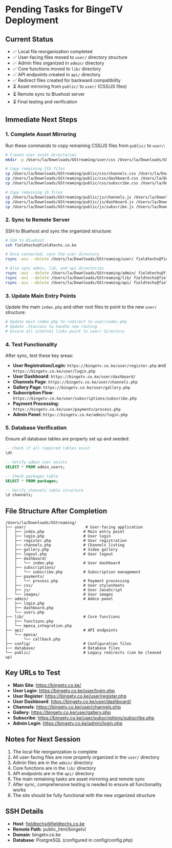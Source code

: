 # Pending Tasks for BingeTV Deployment

## Current Status
- ✅ Local file reorganization completed
- ✅ User-facing files moved to `user/` directory structure
- ✅ Admin files organized in `admin/` directory
- ✅ Core functions moved to `lib/` directory
- ✅ API endpoints created in `api/` directory
- ✅ Redirect files created for backward compatibility
- ⏳ Asset mirroring from `public/` to `user/` (CSS/JS files)
- ⏳ Remote sync to Bluehost server
- ⏳ Final testing and verification

## Immediate Next Steps

### 1. Complete Asset Mirroring
Run these commands to copy remaining CSS/JS files from `public/` to `user/`:

```bash
# Create user asset directories
mkdir -p /Users/la/Downloads/GStreaming/user/css /Users/la/Downloads/GStreaming/user/js /Users/la/Downloads/GStreaming/user/images

# Copy remaining CSS files
cp /Users/la/Downloads/GStreaming/public/css/channels.css /Users/la/Downloads/GStreaming/user/css/
cp /Users/la/Downloads/GStreaming/public/css/dashboard.css /Users/la/Downloads/GStreaming/user/css/
cp /Users/la/Downloads/GStreaming/public/css/subscribe.css /Users/la/Downloads/GStreaming/user/css/

# Copy remaining JS files
cp /Users/la/Downloads/GStreaming/public/js/channels.js /Users/la/Downloads/GStreaming/user/js/
cp /Users/la/Downloads/GStreaming/public/js/dashboard.js /Users/la/Downloads/GStreaming/user/js/
cp /Users/la/Downloads/GStreaming/public/js/subscribe.js /Users/la/Downloads/GStreaming/user/js/
```

### 2. Sync to Remote Server
SSH to Bluehost and sync the organized structure:

```bash
# SSH to Bluehost
ssh fieldtechs@fieldtechs.co.ke

# Once connected, sync the user directory
rsync -avz --delete /Users/la/Downloads/GStreaming/user/ fieldtechs@fieldtechs.co.ke:public_html/bingetv/user/

# Also sync admin, lib, and api directories
rsync -avz --delete /Users/la/Downloads/GStreaming/admin/ fieldtechs@fieldtechs.co.ke:public_html/bingetv/admin/
rsync -avz --delete /Users/la/Downloads/GStreaming/lib/ fieldtechs@fieldtechs.co.ke:public_html/bingetv/lib/
rsync -avz --delete /Users/la/Downloads/GStreaming/api/ fieldtechs@fieldtechs.co.ke:public_html/bingetv/api/
```

### 3. Update Main Entry Points
Update the main `index.php` and other root files to point to the new `user/` structure:

```bash
# Update main index.php to redirect to user/index.php
# Update .htaccess to handle new routing
# Ensure all internal links point to user/ directory
```

### 4. Test Functionality
After sync, test these key areas:

- **User Registration/Login**: `https://bingetv.co.ke/user/register.php` and `https://bingetv.co.ke/user/login.php`
- **User Dashboard**: `https://bingetv.co.ke/user/dashboard/`
- **Channels Page**: `https://bingetv.co.ke/user/channels.php`
- **Gallery Page**: `https://bingetv.co.ke/user/gallery.php`
- **Subscription Flow**: `https://bingetv.co.ke/user/subscriptions/subscribe.php`
- **Payment Processing**: `https://bingetv.co.ke/user/payments/process.php`
- **Admin Panel**: `https://bingetv.co.ke/admin/login.php`

### 5. Database Verification
Ensure all database tables are properly set up and seeded:

```sql
-- Check if all required tables exist
\dt

-- Verify admin user exists
SELECT * FROM admin_users;

-- Check packages table
SELECT * FROM packages;

-- Verify channels table structure
\d channels;
```

## File Structure After Completion

```
/Users/la/Downloads/GStreaming/
├── user/                          # User-facing application
│   ├── index.php                 # Main entry point
│   ├── login.php                 # User login
│   ├── register.php              # User registration
│   ├── channels.php              # Channels listing
│   ├── gallery.php               # Video gallery
│   ├── logout.php                # User logout
│   ├── dashboard/
│   │   └── index.php             # User dashboard
│   ├── subscriptions/
│   │   └── subscribe.php         # Subscription management
│   ├── payments/
│   │   └── process.php           # Payment processing
│   ├── css/                      # User stylesheets
│   ├── js/                       # User JavaScript
│   └── images/                   # User images
├── admin/                        # Admin panel
│   ├── login.php
│   ├── dashboard.php
│   └── users.php
├── lib/                          # Core functions
│   ├── functions.php
│   └── mpesa_integration.php
├── api/                          # API endpoints
│   └── mpesa/
│       └── callback.php
├── config/                       # Configuration files
├── database/                     # Database files
└── public/                       # Legacy redirects (can be cleaned up)
```

## Key URLs to Test

- **Main Site**: https://bingetv.co.ke/
- **User Login**: https://bingetv.co.ke/user/login.php
- **User Register**: https://bingetv.co.ke/user/register.php
- **User Dashboard**: https://bingetv.co.ke/user/dashboard/
- **Channels**: https://bingetv.co.ke/user/channels.php
- **Gallery**: https://bingetv.co.ke/user/gallery.php
- **Subscribe**: https://bingetv.co.ke/user/subscriptions/subscribe.php
- **Admin Login**: https://bingetv.co.ke/admin/login.php

## Notes for Next Session

1. The local file reorganization is complete
2. All user-facing files are now properly organized in the `user/` directory
3. Admin files are in the `admin/` directory
4. Core functions are in the `lib/` directory
5. API endpoints are in the `api/` directory
6. The main remaining tasks are asset mirroring and remote sync
7. After sync, comprehensive testing is needed to ensure all functionality works
8. The site should be fully functional with the new organized structure

## SSH Details
- **Host**: fieldtechs@fieldtechs.co.ke
- **Remote Path**: public_html/bingetv/
- **Domain**: bingetv.co.ke
- **Database**: PostgreSQL (configured in config/config.php)
